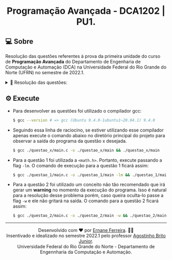 <h1 align="center">
   Programação Avançada - DCA1202 | PU1.
</h1>

## 💻 Sobre

Resolução das questões referentes à prova da primeira unidade do curso de **Programação Avançada** do Departamento de Engenharia de Computação e Automação (DCA) na Universidade Federal do Rio Grande do Norte (UFRN) no semestre de 2022.1.

  <details>
    <summary>📝 Resolução das questões:</summary>
    📌 <a href="https://github.com/ErnaneJ/DCA1202-PU1/blob/master/questao_1/main.c">Questão 1;</a><br>
    📌 <a href="https://github.com/ErnaneJ/DCA1202-PU1/blob/master/questao_2/main.c">Questão 2.</a><br>
  </details>

## ⚙️ Execute

- Para desenvolver as questões foi utilizado o compilador gcc:

  ```bash
  $ gcc --version # => gcc (Ubuntu 9.4.0-1ubuntu1~20.04.1) 9.4.0
  ```

- Seguindo essa linha de raciocíno, se estiver utilizando esse compilador apenas execute o comando abaixo no diretório principal do projeto para observar a saída do programa da questão x desejada.
  ```bash
  $ gcc ./questao_x/main.c -o ./questao_x/main && ./questao_x/main
  ```
- Para a questão 1 foi utilizada a `<math.h>`. Portanto, execute passando a flag `-lm`. O comando de execução para a questão 1 ficará assim:
  ```bash
  $ gcc ./questao_1/main.c -o ./questao_1/main -lm && ./questao_1/main
  ```

- Para a questão 2 foi utilizado um conceito não tão recomendado que irá gerar um **warning** no momento da execução do programa. Isso é natural para a resolução desse problema porém, caso queira oculta-lo passe a flag `-w` e ele não gritará na saída. O comando para a questão 2 ficará assim:
  ```bash
  $ gcc ./questao_2/main.c -o ./questao_2/main -w && ./questao_2/main
  ```
---

<div align="center">
  Desenvolvido com ❤ por <a href="https://www.ernane.dev/">Ernane Ferreira</a>. 👋🏻<br/> Insentivado e idealizado no semestre 2022.1 pelo professor <a href="https://agostinhobritojr.github.io/">Agostinho Brito Junior</a>. <br> Universidade Federal do Rio Grande do Norte - Departamento de Engennharia da Computação e Automação.
</div>
